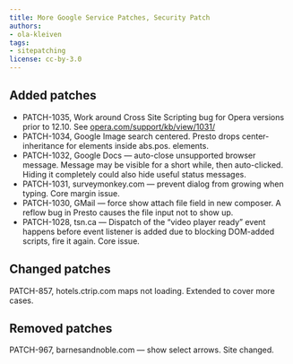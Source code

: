 ```yaml
---
title: More Google Service Patches, Security Patch
authors:
- ola-kleiven
tags:
- sitepatching
license: cc-by-3.0
---
```


## Added patches

- PATCH-1035, Work around Cross Site Scripting bug for Opera versions prior to 12.10. See [opera.com/support/kb/view/1031/][1]
- PATCH-1034, Google Image search centered. Presto drops center-inheritance for elements inside abs.pos. elements.
- PATCH-1032, Google Docs — auto-close unsupported browser message. Message may be visible for a short while, then auto-clicked. Hiding it completely could also hide useful status messages.
- PATCH-1031, surveymonkey.com — prevent dialog from growing when typing. Core margin issue.
- PATCH-1030, GMail — force show attach file field in new composer. A reflow bug in Presto causes the file input not to show up.
- PATCH-1028, tsn.ca — Dispatch of the “video player ready” event happens before event listener is added due to blocking DOM-added scripts, fire it again. Core issue.

[1]: http://www.opera.com/support/kb/view/1031/

## Changed patches

PATCH-857, hotels.ctrip.com maps not loading. Extended to cover more cases.

## Removed patches

PATCH-967, barnesandnoble.com — show select arrows. Site changed.
